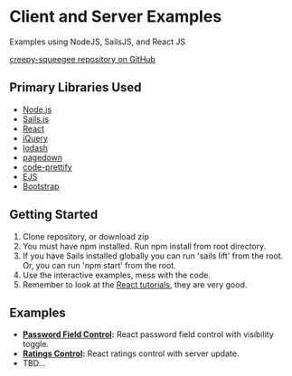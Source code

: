 # Client and Server Examples

Examples using NodeJS, SailsJS, and React JS

[creepy-squeegee repository on GitHub](http://github.com/dforth/creepy-squeegee)


## Primary Libraries Used

* [Node.js](https://nodejs.org/)
* [Sails.js](http://sailsjs.org/)
* [React](http://facebook.github.io/react/)
* [jQuery](https://jquery.com/)
* [lodash](https://lodash.com/)
* [pagedown](https://code.google.com/p/pagedown/)
* [code-prettify](https://github.com/google/code-prettify)
* [EJS](http://www.embeddedjs.com)
* [Bootstrap](http://getbootstrap.com/)

## Getting Started

1. Clone repository, or download zip
2. You must have npm installed. Run npm install from root directory.
3. If you have Sails installed globally you can run 'sails lift' from the root. Or, you can run 'npm start' from the root.
4. Use the interactive examples, mess with the code.
5. Remember to look at the [React tutorials](http://facebook.github.io/react/docs/tutorial.html), they are very good.


## Examples

* **[Password Field Control](/password):** React password field control with visibility toggle.
* **[Ratings Control](/ratings):** React ratings control with server update.
* TBD...
